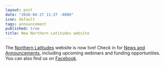 ```yaml
---
layout: post
date: "2016-04-27 11:37 -0800"
icon: default
tags: announcement
published: true
title: New Northern Latitudes website
---
```

The [Northern Latitudes](http://www.northernlatitudes.org) website is now live! Check in for [News and Announcements](http://www.northernlatitudes.org/#feed-list), including upcoming webinars and funding opportunities. You can also find us on [Facebook](https://www.facebook.com/northlatitudes).
